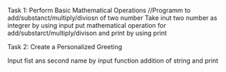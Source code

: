 Task 1: Perform Basic Mathematical Operations
//Programm to add/substanct/multiply/diviosn of two number
Take inut two number as integrer by using input
put mathematical operation for add/substarct/multiply/divison and print by using print


Task 2: Create a Personalized Greeting

Input fist ans second name by input function
addition of string and print
